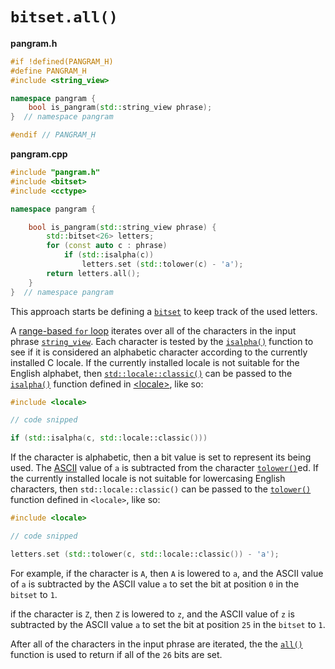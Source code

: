 # `bitset.all()`


**pangram.h**
```cpp
#if !defined(PANGRAM_H)
#define PANGRAM_H
#include <string_view>

namespace pangram {
    bool is_pangram(std::string_view phrase);
}  // namespace pangram

#endif // PANGRAM_H
```

**pangram.cpp**

```cpp
#include "pangram.h"
#include <bitset>
#include <cctype>

namespace pangram {

    bool is_pangram(std::string_view phrase) {
        std::bitset<26> letters;
        for (const auto c : phrase)
            if (std::isalpha(c))
                letters.set (std::tolower(c) - 'a');
        return letters.all();
    }
}  // namespace pangram
```

This approach starts be defining a [`bitset`][bitset] to keep track of the used letters.

A [range-based `for` loop][ranged-for] iterates over all of the characters in the input phrase [`string_view`][stringview].
Each character is tested by the [`isalpha()`][isalpha] function to see if it is considered an alphabetic character according to the currently installed C locale.
If the currently installed locale is not suitable for the English alphabet, then [`std::locale::classic()`][locale-classic] can be passed to the [`isalpha()`][isalpha-locale] function defined in [&lt;locale&gt;][locale], like so: 

```cpp
#include <locale>

// code snipped

if (std::isalpha(c, std::locale::classic()))
```

If the character is alphabetic, then a bit value is set to represent its being used.
The [ASCII][ascii] value of `a` is subtracted from the character [`tolower()`][tolower]ed.
If the currently installed locale is not suitable for lowercasing English characters, then `std::locale::classic()` can be passed to the [`tolower()`][tolower-locale] function defined in `<locale>`, like so:

```cpp
#include <locale>

// code snipped

letters.set (std::tolower(c, std::locale::classic()) - 'a');
```

For example, if the character is `A`, then `A` is lowered to `a`, and the ASCII value of `a` is subtracted by the ASCII value `a` to set the bit at position `0` in the `bitset` to `1`.

if the character is `Z`, then `Z` is lowered to `z`, and the ASCII value of `z` is subtracted by the ASCII value `a` to set the bit at position `25` in the `bitset` to `1`.

After all of the characters in the input phrase are iterated, the the [`all()`][all] function is used to return if all of the `26` bits are set.

[bitset]: https://en.cppreference.com/w/cpp/utility/bitset
[ranged-for]: https://en.cppreference.com/w/cpp/language/range-for
[stringview]: https://en.cppreference.com/w/cpp/header/string_view
[isalpha]: https://en.cppreference.com/w/cpp/string/byte/isalpha
[isalpha-locale]: https://en.cppreference.com/w/cpp/locale/isalpha
[locale]: https://en.cppreference.com/w/cpp/header/locale
[locale-classic]: https://en.cppreference.com/w/cpp/locale/locale/classic
[tolower]: https://en.cppreference.com/w/cpp/string/byte/tolower
[tolower-locale]: https://en.cppreference.com/w/cpp/locale/tolower
[ascii]: https://www.asciitable.com/
[all]: https://en.cppreference.com/w/cpp/utility/bitset/all_any_none
